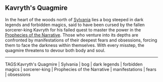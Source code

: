 ## Kavryth's Quagmire

In the heart of the woods north of [Sylvania](../Places/Sylvania.md) lies a bog steeped in dark legends and forbidden magics, said to have been cursed by the fallen sorcerer-king Kavryth for his failed quest to master the power in the [Prophecies of the Narrative](Prophecies%20of%20the%20Narrative.md). Those who venture into its depths are confronted by manifestations of their deepest fears and obsessions, forcing them to face the darkness within themselves. With every misstep, the quagmire threatens to devour both body and soul.


---

TAGS:Kavryth's Quagmire | Sylvania | bog | dark legends | forbidden magics | sorcerer-king | Prophecies of the Narrative | manifestations | fears | obsessions
